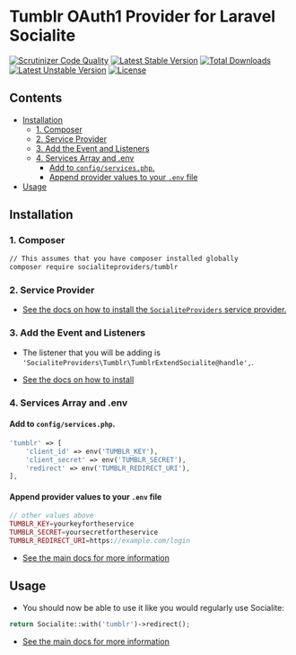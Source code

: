 # Tumblr OAuth1 Provider for Laravel Socialite

[![Scrutinizer Code Quality](https://img.shields.io/scrutinizer/g/SocialiteProviders/Tumblr.svg?style=flat-square)](https://scrutinizer-ci.com/g/SocialiteProviders/Tumblr/?branch=master)
[![Latest Stable Version](https://img.shields.io/packagist/v/socialiteproviders/tumblr.svg?style=flat-square)](https://packagist.org/packages/socialiteproviders/tumblr)
[![Total Downloads](https://img.shields.io/packagist/dt/socialiteproviders/tumblr.svg?style=flat-square)](https://packagist.org/packages/socialiteproviders/tumblr)
[![Latest Unstable Version](https://img.shields.io/packagist/vpre/socialiteproviders/tumblr.svg?style=flat-square)](https://packagist.org/packages/socialiteproviders/tumblr)
[![License](https://img.shields.io/packagist/l/socialiteproviders/tumblr.svg?style=flat-square)](https://packagist.org/packages/socialiteproviders/tumblr)

<!-- START doctoc generated TOC please keep comment here to allow auto update -->
<!-- DON'T EDIT THIS SECTION, INSTEAD RE-RUN doctoc TO UPDATE -->
## Contents

- [Installation](#installation)
  - [1. Composer](#1-composer)
  - [2. Service Provider](#2-service-provider)
  - [3. Add the Event and Listeners](#3-add-the-event-and-listeners)
  - [4. Services Array and .env](#4-services-array-and-env)
    - [Add to `config/services.php`.](#add-to-configservicesphp)
    - [Append provider values to your `.env` file](#append-provider-values-to-your-env-file)
- [Usage](#usage)

<!-- END doctoc generated TOC please keep comment here to allow auto update -->


## Installation

### 1. Composer

```bash
// This assumes that you have composer installed globally
composer require socialiteproviders/tumblr
```

### 2. Service Provider

* [See the docs on how to install the `SocialiteProviders` service provider.](https://github.com/SocialiteProviders/Manager#2-service-provider)


### 3. Add the Event and Listeners

* The listener that you will be adding is `'SocialiteProviders\Tumblr\TumblrExtendSocialite@handle',`.

* [See the docs on how to install](https://github.com/SocialiteProviders/Manager#3-add-the-event-and-listeners)

### 4. Services Array and .env

#### Add to `config/services.php`.

```php
'tumblr' => [
    'client_id' => env('TUMBLR_KEY'),
    'client_secret' => env('TUMBLR_SECRET'),
    'redirect' => env('TUMBLR_REDIRECT_URI'),
],
```

#### Append provider values to your `.env` file

```php
// other values above
TUMBLR_KEY=yourkeyfortheservice
TUMBLR_SECRET=yoursecretfortheservice
TUMBLR_REDIRECT_URI=https://example.com/login
```

* [See the main docs for more information](https://github.com/SocialiteProviders/Manager#4-services-array-and-env)


## Usage

* You should now be able to use it like you would regularly use Socialite:

```php
return Socialite::with('tumblr')->redirect();
```

* [See the main docs for more information](https://github.com/SocialiteProviders/Manager#usage)
